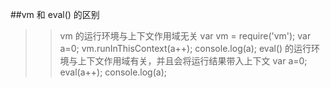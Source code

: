 ##vm 和 eval() 的区别
>>vm 的运行环境与上下文作用域无关
	var vm = require('vm');
	var a=0;
	vm.runInThisContext(a++);
	console.log(a);
>>eval() 的运行环境与上下文作用域有关，并且会将运行结果带入上下文
	var a=0;
	eval(a++);
	console.log(a);